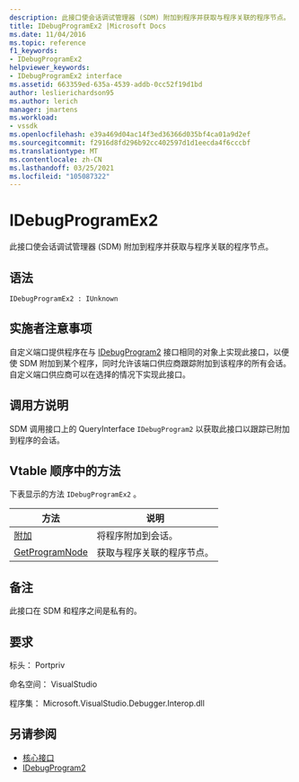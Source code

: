 ```yaml
---
description: 此接口使会话调试管理器 (SDM) 附加到程序并获取与程序关联的程序节点。
title: IDebugProgramEx2 |Microsoft Docs
ms.date: 11/04/2016
ms.topic: reference
f1_keywords:
- IDebugProgramEx2
helpviewer_keywords:
- IDebugProgramEx2 interface
ms.assetid: 663359ed-635a-4539-addb-0cc52f19d1bd
author: leslierichardson95
ms.author: lerich
manager: jmartens
ms.workload:
- vssdk
ms.openlocfilehash: e39a469d04ac14f3ed36366d035bf4ca01a9d2ef
ms.sourcegitcommit: f2916d8fd296b92cc402597d1d1eecda4f6cccbf
ms.translationtype: MT
ms.contentlocale: zh-CN
ms.lasthandoff: 03/25/2021
ms.locfileid: "105087322"
---
```

# <a name="idebugprogramex2"></a>IDebugProgramEx2
此接口使会话调试管理器 (SDM) 附加到程序并获取与程序关联的程序节点。

## <a name="syntax"></a>语法

```
IDebugProgramEx2 : IUnknown
```

## <a name="notes-for-implementers"></a>实施者注意事项
 自定义端口提供程序在与 [IDebugProgram2](../../../extensibility/debugger/reference/idebugprogram2.md) 接口相同的对象上实现此接口，以便使 SDM 附加到某个程序，同时允许该端口供应商跟踪附加到该程序的所有会话。 自定义端口供应商可以在选择的情况下实现此接口。

## <a name="notes-for-callers"></a>调用方说明
 SDM 调用接口[](/cpp/atl/queryinterface)上的 QueryInterface `IDebugProgram2` 以获取此接口以跟踪已附加到程序的会话。

## <a name="methods-in-vtable-order"></a>Vtable 顺序中的方法
 下表显示的方法 `IDebugProgramEx2` 。

|方法|说明|
|------------|-----------------|
|[附加](../../../extensibility/debugger/reference/idebugprogramex2-attach.md)|将程序附加到会话。|
|[GetProgramNode](../../../extensibility/debugger/reference/idebugprogramex2-getprogramnode.md)|获取与程序关联的程序节点。|

## <a name="remarks"></a>备注
 此接口在 SDM 和程序之间是私有的。

## <a name="requirements"></a>要求
 标头： Portpriv

 命名空间： VisualStudio

 程序集： Microsoft.VisualStudio.Debugger.Interop.dll

## <a name="see-also"></a>另请参阅
- [核心接口](../../../extensibility/debugger/reference/core-interfaces.md)
- [IDebugProgram2](../../../extensibility/debugger/reference/idebugprogram2.md)

